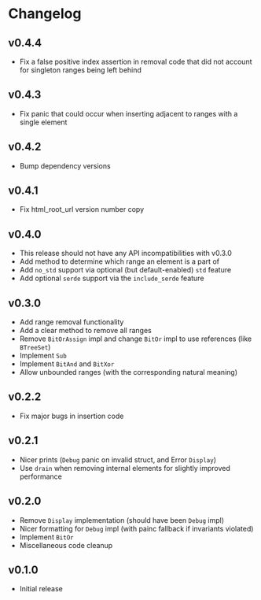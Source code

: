 # Changelog

## v0.4.4
- Fix a false positive index assertion in removal code that did not account for singleton ranges being left behind

## v0.4.3
- Fix panic that could occur when inserting adjacent to ranges with a single element

## v0.4.2
- Bump dependency versions

## v0.4.1
- Fix html\_root\_url version number copy

## v0.4.0
- This release should not have any API incompatibilities with v0.3.0
- Add method to determine which range an element is a part of
- Add `no_std` support via optional (but default-enabled) `std` feature
- Add optional `serde` support via the `include_serde` feature

## v0.3.0
- Add range removal functionality
- Add a clear method to remove all ranges
- Remove `BitOrAssign` impl and change `BitOr` impl to use references (like `BTreeSet`)
- Implement `Sub`
- Implement `BitAnd` and `BitXor`
- Allow unbounded ranges (with the corresponding natural meaning)

## v0.2.2
- Fix major bugs in insertion code

## v0.2.1
- Nicer prints (`Debug` panic on invalid struct, and Error `Display`)
- Use `drain` when removing internal elements for slightly improved performance

## v0.2.0
- Remove `Display` implementation (should have been `Debug` impl)
- Nicer formatting for `Debug` impl (with painc fallback if invariants violated)
- Implement `BitOr`
- Miscellaneous code cleanup

## v0.1.0
- Initial release
